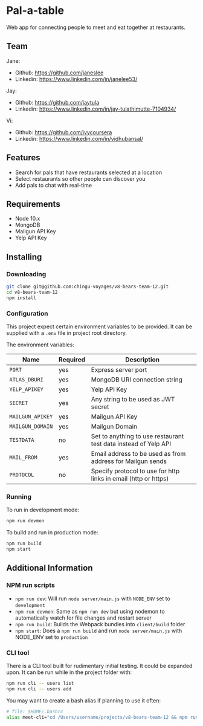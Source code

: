 # Pal-a-table

Web app for connecting people to meet and eat together at restaurants.

## Team

Jane:

- Github: https://github.com/janeslee
- Linkedin: https://www.linkedin.com/in/janelee53/

Jay:

- Github: https://github.com/jaytula
- Linkedin: https://www.linkedin.com/in/jay-tulathimutte-7104934/

Vi:

- Github: https://github.com/ivycoursera
- Linkedin: https://www.linkedin.com/in/vidhubansal/

## Features

- Search for pals that have restaurants selected at a location
- Select restaurants so other people can discover you
- Add pals to chat with real-time

## Requirements

- Node 10.x
- MongoDB
- Mailgun API Key
- Yelp API Key

## Installing

### Downloading

```bash
git clone git@github.com:chingu-voyages/v8-bears-team-12.git
cd v8-bears-team-12
npm install
```

### Configuration

This project expect certain environment variables to be provided. It can
be supplied with a `.env` file in project root directory.

The environment variables:

| Name             | Required | Description                                                     |
| ---------------- | -------- | --------------------------------------------------------------- |
| `PORT`           | yes      | Express server port                                             |
| `ATLAS_DBURI`    | yes      | MongoDB URI connection string                                   |
| `YELP_APIKEY`    | yes      | Yelp API Key                                                    |
| `SECRET`         | yes      | Any string to be used as JWT secret                             |
| `MAILGUN_APIKEY` | yes      | Mailgun API Key                                                 |
| `MAILGUN_DOMAIN` | yes      | Mailgun Domain                                                  |
| `TESTDATA`       | no       | Set to anything to use restaurant test data instead of Yelp API |
| `MAIL_FROM`      | yes      | Email address to be used as from address for Mailgun sends      |
| `PROTOCOL`       | no       | Specify protocol to use for http links in email (http or https) |

### Running

To run in development mode:

```bash
npm run devmon
```

To build and run in production mode:

```bash
npm run build
npm start
```

## Additional Information

### NPM run scripts

- `npm run dev`: Will run `node server/main.js` with `NODE_ENV` set to `development`
- `npm run devmon`: Same as `npm run dev` but using nodemon to automatically watch for file changes and restart server
- `npm run build`: Builds the Webpack bundles into `client/build` folder
- `npm start`: Does a `npm run build` and run `node server/main.js` with NODE_ENV set to `production`

### CLI tool

There is a CLI tool built for rudimentary initial testing. It could be expanded upon. It can be run while
in the project folder with:

```bash
npm run cli -- users list
npm run cli -- users add
```

You may want to create a bash alias if planning to use it often:

```bash
# file: $HOME/.bashrc
alias meet-cli="cd /Users/username/projects/v8-bears-team-12 && npm run --silent cli"
```
